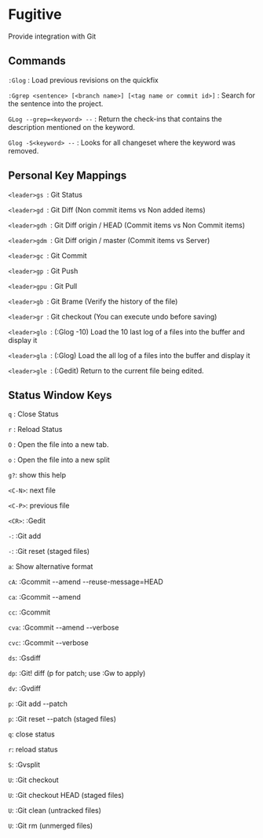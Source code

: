 # Fugitive # 

Provide integration with Git

## Commands ##

`:Glog` : Load previous revisions on the quickfix

`:Ggrep <sentence> [<branch name>] [<tag name or commit id>]` : Search for the sentence into the project.

`GLog --grep=<keyword> --` : Return the check-ins that contains the description mentioned on the keyword.

`Glog -S<keyword> --` : Looks for all changeset where the keyword was removed.

## Personal Key Mappings ##

`<leader>gs `: Git Status

`<leader>gd `: Git Diff (Non commit items vs Non added items)

`<leader>gdh `: Git Diff origin / HEAD (Commit items vs Non Commit items)

`<leader>gdm `: Git Diff origin / master (Commit items vs Server)

`<leader>gc `: Git Commit

`<leader>gp `: Git Push

`<leader>gpu `: Git Pull

`<leader>gb `: Git Brame (Verify the history of the file)

`<leader>gr `: Git checkout <file name> (You can execute undo before saving)

`<leader>glo `: (:Glog -10) Load the 10 last log of a files into the buffer and display it 

`<leader>gla `: (:Glog) Load the all log of a files into the buffer and display it 

`<leader>gle `: (:Gedit) Return to the current file being edited.


## Status Window Keys ##

`q` : Close Status

`r` : Reload Status

`O` : Open the file into a new tab.

`o` : Open the file into a new split

`g?`: show this help

`<C-N>`: next file

`<C-P>`: previous file

`<CR>`: :Gedit

`-`: :Git add

`-`: :Git reset (staged files)

`a`: Show alternative format

`cA`: :Gcommit --amend --reuse-message=HEAD

`ca`: :Gcommit --amend

`cc`: :Gcommit

`cva`: :Gcommit --amend --verbose

`cvc`: :Gcommit --verbose

`ds`: :Gsdiff

`dp`: :Git! diff (p for patch; use :Gw to apply)

`dv`: :Gvdiff

`p`: :Git add --patch

`p`: :Git reset --patch (staged files)

`q`: close status

`r`: reload status

`S`: :Gvsplit

`U`: :Git checkout

`U`: :Git checkout HEAD (staged files)

`U`: :Git clean (untracked files)

`U`: :Git rm (unmerged files)

